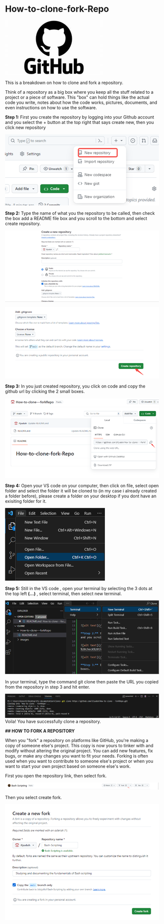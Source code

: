 # How-to-clone-fork-Repo

![alt text](./images/logo.jpeg)

This is a breakdown on how to clone and fork a repository. 

Think of a repository as a big box where you keep all the stuff related to a project or a piece of software. This "box" can hold things like the actual code you write, notes about how the code works, pictures, documents, and even instructions on how to use the software.

**Step 1:** First you create the repository by logging into your Github account and you select the + button at the top right that says create new, then you click new repository

![alt text](./images/Click%20create%20new%20repo.png)

**Step 2:** Type the name of what you the repository to be called, then check the box add a README file box and you scroll to the bottom and select create repository. 

![alt text](./images/type%20the%20name%20of%20the%20repo%20&%20check%20the%20box%20add%20a%20README%20file%20box.png)

![alt text](./images/Select%20create%20repository.png)

**Step 3:** In you just created repository, you click on code and copy the github url by clicking the 2 small boxes. 

![alt text](./images/screenshot-20240312-140730.png)

**Step 4:** Open your VS code on your computer, then click on file, select open folder and select the folder it will be cloned to (in my case i already created a folder before), please create a folder on your desktop if you dont have an exisiting folder for it. 

![alt text](./images/screenshot-20240312-142442.png)

**Step 5:** Still in the VS code , open your terminal by selecting the 3 dots at the top left **(...)** , select terminal, then select new terminal.

![alt text](./images/screenshot-20240312-143402.png)

In your terminal, type the command git clone then paste the URL you copied from the repository in step 3 and hit enter. 

![alt text](./images/screenshot-20240312-143913.png)
Voila! You have successfully clone a repository. 

**## HOW TO FORK A REPOSITORY**

When you "fork" a repository on platforms like GitHub, you're making a copy of someone else's project. This copy is now yours to tinker with and modify without altering the original project. You can add new features, fix bugs, or make any changes you want to fit your needs. Forking is often used when you want to contribute to someone else's project or when you want to start your own project based on someone else's work.

First you open the repository link, then select fork. 

![alt text](./images/screenshot-20240312-144427.png)

Then you select create fork. 

![alt text](./images/screenshot-20240312-144647.png)